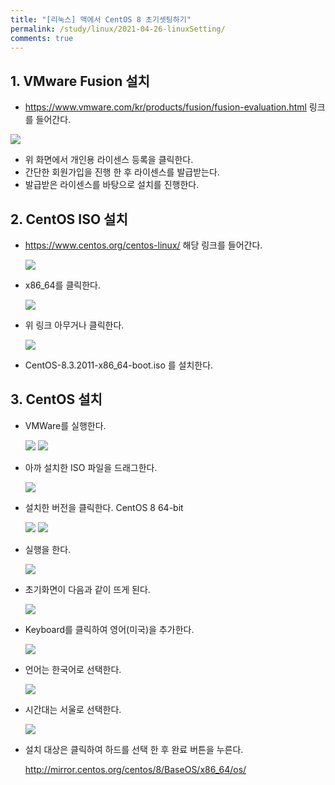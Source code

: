 ```yaml
---
title: "[리눅스] 맥에서 CentOS 8 초기셋팅하기"
permalink: /study/linux/2021-04-26-linuxSetting/
comments: true
---
```


## 1. VMware Fusion 설치

- https://www.vmware.com/kr/products/fusion/fusion-evaluation.html 링크를 들어간다.

![](/assets/images/linuxInstall/vmware.png)

- 위 화면에서 개인용 라이센스 등록을 클릭한다.
- 간단한 회원가입을 진행 한 후 라이센스를 발급받는다.
- 발급받은 라이센스를 바탕으로 설치를 진행한다.

## 2. CentOS ISO 설치

- https://www.centos.org/centos-linux/ 해당 링크를 들어간다.

  ![](/assets/images/linuxInstall/centos_1.png)

- x86_64를 클릭한다.

  ![](/assets/images/linuxInstall/centos_2.png)

- 위 링크 아무거나 클릭한다.

  ![](/assets/images/linuxInstall/centos_3.png)

- CentOS-8.3.2011-x86_64-boot.iso 를 설치한다.

## 3. CentOS 설치

- VMWare를 실행한다.

  ![](/assets/images/linuxInstall/centInstall1.png)
  ![](/assets/images/linuxInstall/centInstall2.png)

- 아까 설치한 ISO 파일을 드래그한다.

  ![](/assets/images/linuxInstall/centInstall3.png)

- 설치한 버전을 클릭한다. CentOS 8 64-bit

  ![](/assets/images/linuxInstall/centInstall4.png)
  ![](/assets/images/linuxInstall/centInstall6.png)

- 실행을 한다.

  ![](/assets/images/linuxInstall/os1.png)

- 초기화면이 다음과 같이 뜨게 된다.

  ![](/assets/images/linuxInstall/os2.png)

- Keyboard를 클릭하여 영어(미국)을 추가한다.

  ![](/assets/images/linuxInstall/os3.png)

- 언어는 한국어로 선택한다.

  ![](/assets/images/linuxInstall/os4.png)

- 시간대는 서울로 선택한다.

  ![](/assets/images/linuxInstall/os5.png)

- 설치 대상은 클릭하여 하드를 선택 한 후 완료 버튼을 누른다.

  http://mirror.centos.org/centos/8/BaseOS/x86_64/os/
